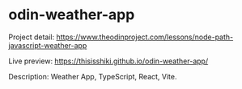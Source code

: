 # odin-weather-app
Project detail: https://www.theodinproject.com/lessons/node-path-javascript-weather-app

Live preview: https://thisisshiki.github.io/odin-weather-app/

Description: Weather App, TypeScript, React, Vite.


